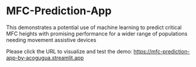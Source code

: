 # MFC-Prediction-App
 This demonstrates a potential use of machine learning to predict critical MFC heights with promising performance for a wider range of populations needing movement assistive devices

 Please click the URL to visualize and test the demo: https://mfc-prediction-app-by-acogugua.streamlit.app

 
